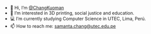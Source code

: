 - 👋 Hi, I’m [@ChangKuoman](https://github.com/ChangKuoman)
- 👀 I’m interested in 3D printing, social justice and education.
- 💻 I’m currently studying Computer Science in UTEC, Lima, Perú.
- 📫 How to reach me: samanta.chang@utec.edu.pe

<!---
ChangKuoman/ChangKuoman is a ✨ special ✨ repository because its `README.md` (this file) appears on your GitHub profile.
You can click the Preview link to take a look at your changes.
--->
